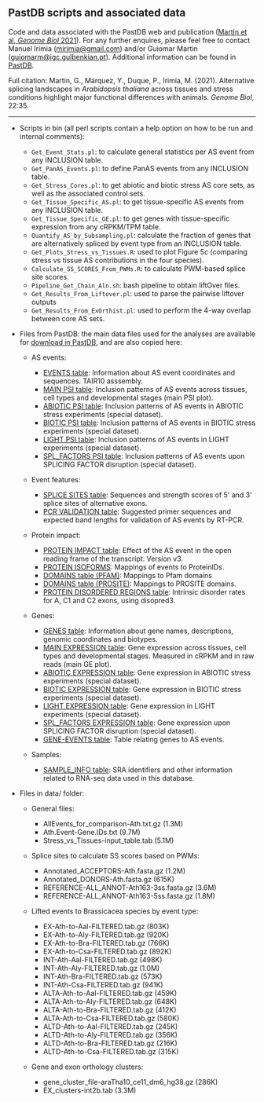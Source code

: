 ## PastDB scripts and associated data

Code and data associated with the PastDB web and publication ([Martin et al, *Genome Biol* 2021](https://genomebiology.biomedcentral.com/articles/10.1186/s13059-020-02258-y)). For any further enquires, please feel free to contact Manuel Irimia (mirimia@gmail.com) and/or Guiomar Martin (guiomarm@igc.gulbenkian.pt). Additional information can be found in [PastDB](http://pastdb.crg.eu).


Full citation:
Martin, G., Márquez, Y., Duque, P., Irimia, M. (2021). Alternative splicing landscapes in <i>Arabidopsis thaliana</i> across tissues and stress conditions highlight major functional differences with animals. *Genome Biol*, 22:35.

------
  
* Scripts in bin (all perl scripts contain a help option on how to be run and internal comments):

  - `Get_Event_Stats.pl`: to calculate general statistics per AS event from any INCLUSION table.
  - `Get_PanAS_Events.pl`: to define PanAS events from any INCLUSION table.
  - `Get_Stress_Cores.pl`: to get abiotic and biotic stress AS core sets, as well as the associated control sets.
  - `Get_Tissue_Specific_AS.pl`: to get tissue-specific AS events from any INCLUSION table.
  - `Get_Tissue_Specific_GE.pl`: to get genes with tissue-specific expression from any cRPKM/TPM table.
  - `Quantify_AS_by_Subsampling.pl`: calculate the fraction of genes that are alternatively spliced by event type from an INCLUSION table.
  - `Get_Plots_Stress_vs_Tissues.R`: used to plot Figure 5c (comparing stress vs tissue AS contributions in the four species).
  - `Calculate_SS_SCORES_From_PWMs.R`: to calculate PWM-based splice site scores.
  - `Pipeline_Get_Chain_Aln.sh`: bash pipeline to obtain liftOver files.
  - `Get_Results_From_Liftover.pl`: used to parse the pairwise liftover outputs
  - `Get_Results_From_ExOrthist.pl`: used to perform the 4-way overlap between core AS sets.


* Files from PastDB: the main data files used for the analyses are available for [download in PastDB](http://pastdb.crg.eu/wiki/Downloads), and are also copied here:

  - AS events:
    - [EVENTS table](http://vastdb.crg.eu/downloads/araTha10/EVENT_INFO-araTha10.tab.gz): Information about AS event coordinates and sequences. TAIR10 asssembly.
    - [MAIN PSI table](http://vastdb.crg.eu/downloads/araTha10/PSI_TABLE-araTha10.tab.gz): Inclusion patterns of AS events across tissues, cell types and developmental stages (main PSI plot).
    - [ABIOTIC PSI table](http://vastdb.crg.eu/downloads/araTha10/PSI_TABLE-araTha10-40-ABIOTIC-v251.tab.gz): Inclusion patterns of AS events in ABIOTIC stress experiments (special dataset).
    - [BIOTIC PSI table](http://vastdb.crg.eu/downloads/araTha10/PSI_TABLE-araTha10-18-BIOTIC-v251.tab.gz): Inclusion patterns of AS events in BIOTIC stress experiments (special dataset).
    - [LIGHT PSI table](http://vastdb.crg.eu/downloads/araTha10/PSI_TABLE-araTha10-21-LIGHT-v251.tab.gz): Inclusion patterns of AS events in LIGHT experiments (special dataset).
    - [SPL_FACTORS PSI table](http://vastdb.crg.eu/downloads/araTha10/PSI_TABLE-araTha10-33-SPL_FACTORS-v251.tab.gz): Inclusion patterns of AS events upon SPLICING FACTOR disruption (special dataset).
    
  - Event features:
    - [SPLICE SITES table](http://vastdb.crg.eu/downloads/araTha10/SPLICE_SITE_SCORES-araTha10.tab.gz): Sequences and strength scores of 5' and 3' splice sites of alternative exons.
    - [PCR VALIDATION table](http://vastdb.crg.eu/downloads/araTha10/PCR_PRIMERS-araTha10.tab.gz): Suggested primer sequences and expected band lengths for validation of AS events by RT-PCR.
    
  - Protein impact:
    - [PROTEIN IMPACT table](http://vastdb.crg.eu/downloads/araTha10/PROT_IMPACT-araTha10-v3.tab.gz): Effect of the AS event in the open reading frame of the transcript. Version v3.
    - [PROTEIN ISOFORMS](http://vastdb.crg.eu/downloads/araTha10/PROT_ISOFORMS-araTha10.tab.gz): Mappings of events to ProteinIDs.
    - [DOMAINS table (PFAM)](http://vastdb.crg.eu/downloads/araTha10/PROT_PFAM-araTha10.tab.gz): Mappings to Pfam domains
    - [DOMAINS table (PROSITE)](http://vastdb.crg.eu/downloads/araTha10/PROT_PROSITE-araTha10.tab.gz): Mappings to PROSITE domains.
    - [PROTEIN DISORDERED REGIONS table](http://vastdb.crg.eu/downloads/araTha10/PROT_DISORDER-araTha10.tab.gz): Intrinsic disorder rates for A, C1 and C2 exons, using disopred3.
    
  - Genes:
    - [GENES table](http://vastdb.crg.eu/downloads/araTha10/GENE_INFO-araTha10.tab.gz): Information about gene names, descriptions, genomic coordinates and biotypes.
    - [MAIN EXPRESSION table](http://vastdb.crg.eu/downloads/araTha10/EXPRESSION_TABLE-araTha10.tab.gz): Gene expression across tissues, cell types and developmental stages. Measured in cRPKM and in raw reads (main GE plot).
    - [ABIOTIC EXPRESSION table](http://vastdb.crg.eu/downloads/araTha10/cRPKM-araTha10-40-ABIOTIC-NORM.tab.gz): Gene expression in ABIOTIC stress experiments (special dataset).
    - [BIOTIC EXPRESSION table](http://vastdb.crg.eu/downloads/araTha10/cRPKM-araTha10-18-BIOTIC-NORM.tab.gz): Gene expression in BIOTIC stress experiments (special dataset).
    - [LIGHT EXPRESSION table](http://vastdb.crg.eu/downloads/araTha10/cRPKM-araTha10-21-LIGHT-NORM.tab.gz): Gene expression in LIGHT experiments (special dataset).
    - [SPL_FACTORS EXPRESSION table](http://vastdb.crg.eu/downloads/araTha10/cRPKM-araTha10-33-SPL_FACTORS-NORM.tab.gz): Gene expression upon SPLICING FACTOR disruption (special dataset).
    - [GENE-EVENTS table](http://vastdb.crg.eu/downloads/araTha10/EVENTID_to_GENEID-araTha10.tab.gz): Table relating genes to AS events.

  - Samples:
    - [SAMPLE_INFO table](http://vastdb.crg.eu/downloads/araTha10/SAMPLE_INFO-araTha10.tab.gz): SRA identifiers and other information related to RNA-seq data used in this database.
  


* Files in data/ folder:

  - General files:
    - AllEvents_for_comparison-Ath.txt.gz (1.3M)
    - Ath.Event-Gene.IDs.txt (9.7M)
    - Stress_vs_Tissues-input_table.tab (5.1M)

  - Splice sites to calculate SS scores based on PWMs:
    - Annotated_ACCEPTORS-Ath.fasta.gz (1.2M)
    - Annotated_DONORS-Ath.fasta.gz (615K)
    - REFERENCE-ALL_ANNOT-Ath163-3ss.fasta.gz (3.6M)
    - REFERENCE-ALL_ANNOT-Ath163-5ss.fasta.gz (1.8M)
  
  - Lifted events to Brassicacea species by event type:
    - EX-Ath-to-Aal-FILTERED.tab.gz (803K)
    - EX-Ath-to-Aly-FILTERED.tab.gz (920K)
    - EX-Ath-to-Bra-FILTERED.tab.gz (766K)
    - EX-Ath-to-Csa-FILTERED.tab.gz (892K)
    - INT-Ath-Aal-FILTERED.tab.gz (498K)
    - INT-Ath-Aly-FILTERED.tab.gz (1.0M)
    - INT-Ath-Bra-FILTERED.tab.gz (573K)
    - INT-Ath-Csa-FILTERED.tab.gz (941K)
    - ALTA-Ath-to-Aal-FILTERED.tab.gz (459K)
    - ALTA-Ath-to-Aly-FILTERED.tab.gz (648K)
    - ALTA-Ath-to-Bra-FILTERED.tab.gz (412K)
    - ALTA-Ath-to-Csa-FILTERED.tab.gz (580K)
    - ALTD-Ath-to-Aal-FILTERED.tab.gz (245K)
    - ALTD-Ath-to-Aly-FILTERED.tab.gz (356K)
    - ALTD-Ath-to-Bra-FILTERED.tab.gz (216K)
    - ALTD-Ath-to-Csa-FILTERED.tab.gz (315K)

  - Gene and exon orthology clusters:
    - gene_cluster_file-araTha10_ce11_dm6_hg38.gz (286K)
    - EX_clusters-int2b.tab (3.3M)


